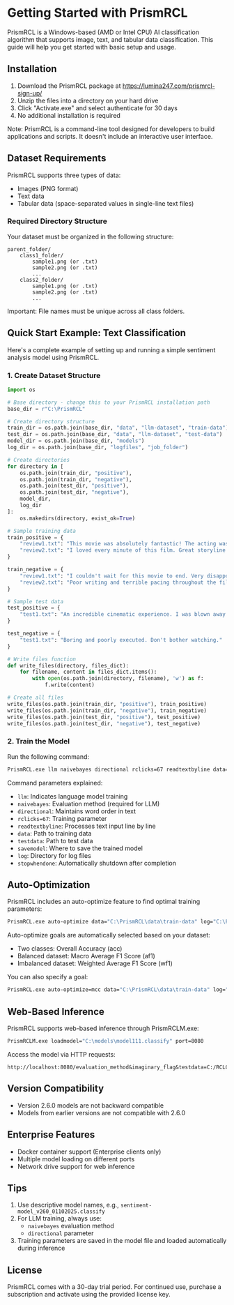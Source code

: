 # Getting Started with PrismRCL

PrismRCL is a Windows-based (AMD or Intel CPU) AI classification algorithm that supports image, text, and tabular data classification. This guide will help you get started with basic setup and usage.

## Installation

1. Download the PrismRCL package at https://lumina247.com/prismrcl-sign-up/
2. Unzip the files into a directory on your hard drive
3. Click "Activate.exe" and select authenticate for 30 days
4. No additional installation is required

Note: PrismRCL is a command-line tool designed for developers to build applications and scripts. It doesn't include an interactive user interface.

## Dataset Requirements

PrismRCL supports three types of data:
- Images (PNG format)
- Text data
- Tabular data (space-separated values in single-line text files)

### Required Directory Structure

Your dataset must be organized in the following structure:
```
parent_folder/
    class1_folder/
        sample1.png (or .txt)
        sample2.png (or .txt)
        ...
    class2_folder/
        sample1.png (or .txt)
        sample2.png (or .txt)
        ...
```

Important: File names must be unique across all class folders.

## Quick Start Example: Text Classification

Here's a complete example of setting up and running a simple sentiment analysis model using PrismRCL.

### 1. Create Dataset Structure

```python
import os

# Base directory - change this to your PrismRCL installation path
base_dir = r"C:\PrismRCL"

# Create directory structure
train_dir = os.path.join(base_dir, "data", "llm-dataset", "train-data")
test_dir = os.path.join(base_dir, "data", "llm-dataset", "test-data")
model_dir = os.path.join(base_dir, "models")
log_dir = os.path.join(base_dir, "logfiles", "job_folder")

# Create directories
for directory in [
    os.path.join(train_dir, "positive"),
    os.path.join(train_dir, "negative"),
    os.path.join(test_dir, "positive"),
    os.path.join(test_dir, "negative"),
    model_dir,
    log_dir
]:
    os.makedirs(directory, exist_ok=True)

# Sample training data
train_positive = {
    "review1.txt": "This movie was absolutely fantastic! The acting was superb.",
    "review2.txt": "I loved every minute of this film. Great storyline."
}

train_negative = {
    "review1.txt": "I couldn't wait for this movie to end. Very disappointing.",
    "review2.txt": "Poor writing and terrible pacing throughout the film."
}

# Sample test data
test_positive = {
    "test1.txt": "An incredible cinematic experience. I was blown away!"
}

test_negative = {
    "test1.txt": "Boring and poorly executed. Don't bother watching."
}

# Write files function
def write_files(directory, files_dict):
    for filename, content in files_dict.items():
        with open(os.path.join(directory, filename), 'w') as f:
            f.write(content)

# Create all files
write_files(os.path.join(train_dir, "positive"), train_positive)
write_files(os.path.join(train_dir, "negative"), train_negative)
write_files(os.path.join(test_dir, "positive"), test_positive)
write_files(os.path.join(test_dir, "negative"), test_negative)
```

### 2. Train the Model

Run the following command:

```bash
PrismRCL.exe llm naivebayes directional rclicks=67 readtextbyline data="C:\PrismRCL\data\llm-dataset\train-data" testdata="C:\PrismRCL\data\llm-dataset\test-data" savemodel="C:\PrismRCL\models\sentiment-model.classify" log="C:\PrismRCL\logfiles\job_folder" stopwhendone
```

Command parameters explained:
- `llm`: Indicates language model training
- `naivebayes`: Evaluation method (required for LLM)
- `directional`: Maintains word order in text
- `rclicks=67`: Training parameter
- `readtextbyline`: Processes text input line by line
- `data`: Path to training data
- `testdata`: Path to test data
- `savemodel`: Where to save the trained model
- `log`: Directory for log files
- `stopwhendone`: Automatically shutdown after completion

## Auto-Optimization

PrismRCL includes an auto-optimize feature to find optimal training parameters:

```bash
PrismRCL.exe auto-optimize data="C:\PrismRCL\data\train-data" log="C:\PrismRCL\log_files\"
```

Auto-optimize goals are automatically selected based on your dataset:
- Two classes: Overall Accuracy (acc)
- Balanced dataset: Macro Average F1 Score (af1)
- Imbalanced dataset: Weighted Average F1 Score (wf1)

You can also specify a goal:
```bash
PrismRCL.exe auto-optimize=mcc data="C:\PrismRCL\data\train-data" log="C:\PrismRCL\log_files\"
```

## Web-Based Inference

PrismRCL supports web-based inference through PrismRCLM.exe:

```bash
PrismRCLM.exe loadmodel="C:\models\model111.classify" port=8080
```

Access the model via HTTP requests:
```
http://localhost:8080/evaluation_method&imaginary_flag&testdata=C:/RCLC/data/test_data/&log=C:/RCLC/logfiles/&inftotext=C:/RCLC/output/prediction_output.txt
```

## Version Compatibility

- Version 2.6.0 models are not backward compatible
- Models from earlier versions are not compatible with 2.6.0

## Enterprise Features

- Docker container support (Enterprise clients only)
- Multiple model loading on different ports
- Network drive support for web inference

## Tips

1. Use descriptive model names, e.g., `sentiment-model_v260_01102025.classify`
2. For LLM training, always use:
   - `naivebayes` evaluation method
   - `directional` parameter
3. Training parameters are saved in the model file and loaded automatically during inference

## License

PrismRCL comes with a 30-day trial period. For continued use, purchase a subscription and activate using the provided license key.
